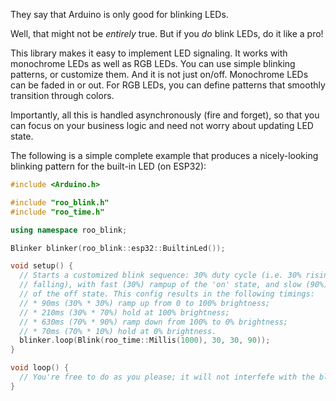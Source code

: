 They say that Arduino is only good for blinking LEDs.

Well, that might not be _entirely_ true. But if you _do_ blink LEDs, do it like a pro!

This library makes it easy to implement LED signaling. It works with monochrome LEDs as well as RGB LEDs. You can use simple blinking patterns, or customize them. And it is not just on/off. Monochrome LEDs can be faded in or out. For RGB LEDs, you can define patterns that smoothly transition through colors.

Importantly, all this is handled asynchronously (fire and forget), so that you can focus on your business logic and need not worry about updating LED state.

The following is a simple complete example that produces a nicely-looking blinking pattern for the built-in LED (on ESP32):

```cpp
#include <Arduino.h>

#include "roo_blink.h"
#include "roo_time.h"

using namespace roo_blink;

Blinker blinker(roo_blink::esp32::BuiltinLed());

void setup() {
  // Starts a customized blink sequence: 30% duty cycle (i.e. 30% rising, 30%
  // falling), with fast (30%) rampup of the 'on' state, and slow (90%) rampdown
  // of the off state. This config results in the following timings:
  // * 90ms (30% * 30%) ramp up from 0 to 100% brightness;
  // * 210ms (30% * 70%) hold at 100% brightness;
  // * 630ms (70% * 90%) ramp down from 100% to 0% brightness;
  // * 70ms (70% * 10%) hold at 0% brightness.
  blinker.loop(Blink(roo_time::Millis(1000), 30, 30, 90));
}

void loop() {
  // You're free to do as you please; it will not interfefe with the blinker.
}

```
